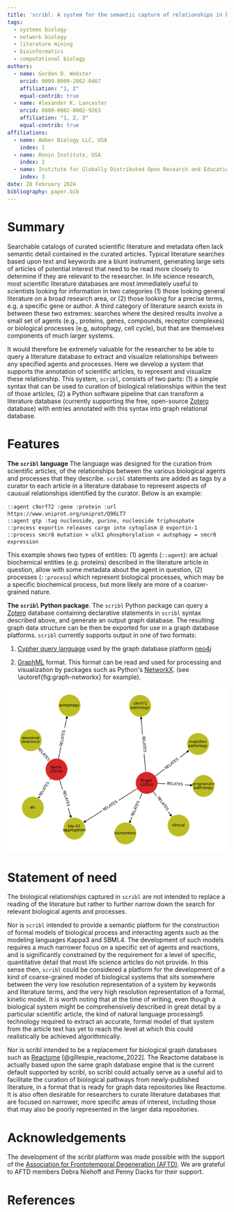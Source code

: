 ```yaml
---
title: 'scribl: A system for the semantic capture of relationships in biological literature'
tags:
  - systems biology
  - network biology
  - literature mining
  - bioinformatics
  - computational biology
authors:
  - name: Gordon D. Webster
    orcid: 0009-0009-2862-0467
    affiliation: "1, 2"
    equal-contrib: true
  - name: Alexander K. Lancaster
    orcid: 0000-0002-0002-9263
    affiliation: "1, 2, 3"
    equal-contrib: true
affiliations:
  - name: Amber Biology LLC, USA
    index: 1
  - name: Ronin Institute, USA
    index: 2
  - name: Institute for Globally Distributed Open Research and Education
    index: 3
date: 28 February 2024
bibliography: paper.bib
---
```


# Summary

Searchable catalogs of curated scientific literature and metadata
often lack semantic detail contained in the curated articles.  Typical
literature searches based upon text and keywords are a blunt
instrument, generating large sets of articles of potential interest
that need to be read more closely to determine if they are relevant to
the researcher. In life science research, most scientific literature
databases are most immediately useful to scientists looking for
information in two categories (1) those looking general literature on
a broad research area, or (2) those looking for a precise terms,
e.g. a specific gene or author. A third category of literature search
exists in between these two extremes: searches where the desired
results involve a small set of agents (e.g., proteins, genes,
compounds, receptor complexes) or biological processes (e.g,
autophagy, cell cycle), but that are themselves components of much
larger systems.

It would therefore be extremely valuable for the researcher to be able
to query a literature database to extract and visualize relationships
between any specified agents and processes. Here we develop a system
that supports the annotation of scientific articles, to represent and
visualize these relationship. This system, `scribl`, consists of two
parts: (1) a simple syntax that can be used to curation of biological
relationships within the text of those articles, (2) a Python software
pipeline that can transform a literature database (currently
supporting the free, open-source [Zotero](https://www.zotero.org/)
database) with entries annotated with this syntax into graph
relational database.

# Features

**The `scribl` language** The language was designed for the curation
from scientific articles, of the relationships between the various
biological agents and processes that they describe. `scribl`
statements are added as tags by a curator to each article in a
literature database to represent aspects of causual relationships
identified by the curator. Below is an example:

```
::agent c9orf72 :gene :protein :url https://www.uniprot.org/uniprot/Q96LT7
::agent gtp :tag nucleoside, purine, nucleoside triphosphate
::process exportin releases cargo into cytoplasm @ exportin-1
::process smcr8 mutation > ulk1 phosphorylation < autophagy = smcr8 expression
```

This example shows two types of entities: (1) agents (`::agent`): are
actual biochemical entities (e.g. proteins) described in the
literature article in question, allow with some metadata about the
agent in question, (2) processes (`::process`) which represent
biological processes, which may be a specific biochemical process, but
more likely are more of a coarser-grained nature.

**The `scribl` Python package**.  The `scribl` Python package can
query a [Zotero](https://zotero.org) database containing declarative
statements in `scribl` syntax described above, and generate an output
graph database. The resulting graph data structure can be then be
exported for use in a graph database platforms. `scribl` currently
supports output in one of two formats:

1. [Cypher query language](https://opencypher.org/) used by the graph
database platform [neo4j](https://neo4j.com)

2.  [GraphML](http://graphml.graphdrawing.org/) format. This format
can be read and used for processing and visualization by packages such
as Python's [NetworkX](https://networkx.org/). (see
\autoref{fig:graph-networkx} for example).

![Visualization of scribl database via NetworkX.\label{fig:graph-networkx}](../graphdb-visual.png)


# Statement of need

The biological relationships captured in `scribl` are not intended to
replace a reading of the literature but rather to further narrow down
the search for relevant biological agents and processes.

Nor is `scribl` intended to provide a semantic platform for the
construction of formal models of biological process and interacting
agents such as the modeling languages Kappa3 and SBML4. The
development of such models requires a much narrower focus on a
specific set of agents and reactions, and is significantly constrained
by the requirement for a level of specific, quantitative detail that
most life science articles do not provide. In this sense then,
`scribl` could be considered a platform for the development of a kind
of coarse-grained model of biological systems that sits somewhere
between the very low resolution representation of a system by keywords
and literature terms, and the very high resolution representation of a
formal, kinetic model. It is worth noting that at the time of writing,
even though a biological system might be comprehensively described in
great detail by a particular scientific article, the kind of natural
language processing5 technology required to extract an accurate,
formal model of that system from the article text has yet to reach the
level at which this could realistically be achieved algorithmically.

Nor is scribl intended to be a replacement for biological graph
databases such as [Reactome](https://reactome.org)
[@gillespie_reactome_2022]. The Reactome database is actually based
upon the same graph database engine that is the current default
supported by scribl, so scribl could actually serve as a useful aid to
facilitate the curation of biological pathways from newly-published
literature, in a format that is ready for graph data repositories like
Reactome. It is also often desirable for researchers to curate
literature databases that are focused on narrower, more specific areas
of interest, including those that may also be poorly represented in
the larger data repositories.

# Acknowledgements

The development of the scribl platform was made possible with the
support of the [Association for Frontotemporal Degeneration
(AFTD)](https://aftd.org/). We are grateful to AFTD members Debra
Niehoff and Penny Dacks for their support.

# References
